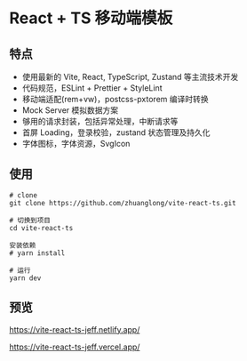 # React + TS 移动端模板

## 特点

- 使用最新的 Vite, React, TypeScript, Zustand 等主流技术开发
- 代码规范，ESLint + Prettier + StyleLint
- 移动端适配(rem+vw)，postcss-pxtorem 编译时转换
- Mock Server 模拟数据方案
- 够用的请求封装，包括异常处理，中断请求等
- 首屏 Loading，登录校验，zustand 状态管理及持久化
- 字体图标，字体资源，SvgIcon

## 使用

```
# clone
git clone https://github.com/zhuanglong/vite-react-ts.git

# 切换到项目
cd vite-react-ts

安装依赖
# yarn install

# 运行
yarn dev
```

## 预览

https://vite-react-ts-jeff.netlify.app/

https://vite-react-ts-jeff.vercel.app/